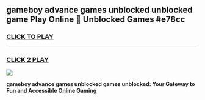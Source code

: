 
## gameboy advance games unblocked unblocked game Play Online 👋 Unblocked Games #e78cc
<h3>
<a href="https://premium.freeplayer.one?title=gameboy_advance_games_unblocked&ref=21F">CLICK TO PLAY</a></h3>
<hr>

<h3>
<a href="https://premium.freeplayer.one?title=gameboy_advance_games_unblocked&ref=21F">CLICK 2 PLAY</a>
  
</h3>

<a href="https://premium.freeplayer.one?title=gameboy_advance_games_unblocked&ref=21F/"><img src="https://clearcache.store/games.png"></a>


**gameboy advance games unblocked games unblocked: Your Gateway to Fun and Accessible Online Gaming**
